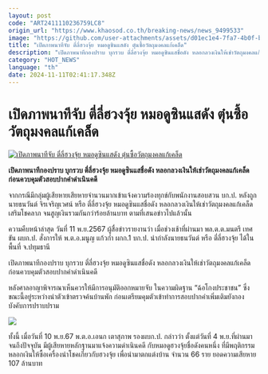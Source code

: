 ```yaml
---
layout: post
code: "ART2411110236759LC8"
origin_url: "https://www.khaosod.co.th/breaking-news/news_9499533"
image: "https://github.com/user-attachments/assets/d01ec1e4-7fa7-4b0f-bb36-31cfe27cadd5"
title: "เปิดภาพนาทีจับ ตี่ลี่ฮวงจุ้ย หมอดูซินแสดัง ตุ๋นซื้อวัตถุมงคลแก้เคล็ด"
description: "เปิดภาพนาทีกองปราบ บุกรวบ ตี่ลี่ฮวงจุ้ย หมอดูซินแสชื่อดัง หลอกลวงเงินให้เช่าวัตถุมงคลแก้เคล็ด ก่อนควบคุมตัวสอบปากคำดำเนินคดี"
category: "HOT_NEWS"
language: "th"
date: 2024-11-11T02:41:17.348Z
---
```


# เปิดภาพนาทีจับ ตี่ลี่ฮวงจุ้ย หมอดูซินแสดัง ตุ๋นซื้อวัตถุมงคลแก้เคล็ด

[![เปิดภาพนาทีจับ ตี่ลี่ฮวงจุ้ย หมอดูซินแสดัง ตุ๋นซื้อวัตถุมงคลแก้เคล็ด](https://www.khaosod.co.th/wpapp/uploads/2024/11/Tee-Li-Feng-Shui-Master.jpg "เปิดภาพนาทีจับ ตี่ลี่ฮวงจุ้ย หมอดูซินแสดัง ตุ๋นซื้อวัตถุมงคลแก้เคล็ด")](https://www.khaosod.co.th/wpapp/uploads/2024/11/Tee-Li-Feng-Shui-Master.jpg)

**เปิดภาพนาทีกองปราบ บุกรวบ ตี่ลี่ฮวงจุ้ย หมอดูซินแสชื่อดัง หลอกลวงเงินให้เช่าวัตถุมงคลแก้เคล็ด ก่อนควบคุมตัวสอบปากคำดำเนินคดี**

จากกรณีมีกลุ่มผู้เสียหายเสียหายจำนวนมากเข้าแจ้งความร้องทุกข์กับพนักงานสอบสวน บก.ป. หลังถูก นายธนวันต์ จิรเจริญเวศน์ หรือ ตี่ลี่ฮวงจุ้ย หมอดูซินแสชื่อดัง หลอกลวงเงินให้เช่าวัตถุมงคลแก้เคล็ด เสริมโชคลาภ จนสูญเงินรวมกันกว่าร้อยล้านบาท ตามที่เสนอข่าวไปแล้วนั้น

ความคืบหน้าล่าสุด วันที่ 11 พ.ย.2567 ผู้สื่อข่าวรายงานว่า เมื่อช่วงเช้าที่ผ่านมา พล.ต.ต.มนตรี เทศขัน ผบก.ป. สั่งการให้ พ.ต.อ.มนูญ แก้วก่ำ ผกก.1 บก.ป. นำกำลังนายธนวันต์ หรือ ตี่ลี่ฮวงจุ้ย ได้ในพื้นที่ จ.ปทุมธานี

เปิดภาพนาทีกองปราบ บุกรวบ ตี่ลี่ฮวงจุ้ย หมอดูซินแสชื่อดัง หลอกลวงเงินให้เช่าวัตถุมงคลแก้เคล็ด ก่อนควบคุมตัวสอบปากคำดำเนินคดี

หลังศาลอาญาพิจารณาเห็นควรให้มีการอนุมัติออกหมายจับ ในความผิดฐาน “ฉ้อโกงประชาชน” ซึ่งขณะนี้อยู่ระหว่างนำตัวเข้าตรวจค้นบ้านพัก ก่อนเตรียมคุมตัวเข้าทำการสอบปากคำเพิ่มเติมยังกองบังคับการปราบปราม

[![](https://www.khaosod.co.th/wpapp/uploads/2024/11/11-ตี่ลี่3.jpg)](https://www.khaosod.co.th/wpapp/uploads/2024/11/11-ตี่ลี่3.jpg)

ทั้งนี้ เมื่อวันที่ 10 พ.ย.67 พ.ต.อ.เอนก เตาสุภาพ รองผบก.ป. กล่าวว่า ตั้งแต่วันที่ 4 พ.ย.ที่ผ่านมา จนถึงปัจจุบัน มีผู้เสียหายหลักฐานมาแจ้งความดำเนินคดี กับหมอดูฮวงจุ้ยชื่อดังคนหนึ่ง ที่มีพฤติกรรมหลอกเงินให้ซื้อเครื่องนำโชคเกี่ยวกับฮวงจุ้ย เพื่อนำมาตกแต่งบ้าน จำนวน 66 ราย ยอดความเสียหาย 107 ล้านบาท